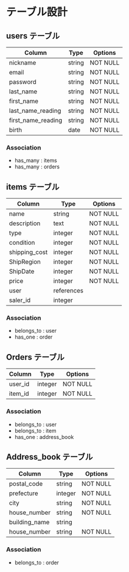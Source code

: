 # テーブル設計

## users テーブル

| Column             | Type   | Options  |
| ------------------ | ------ | -------- |
| nickname           | string | NOT NULL |
| email              | string | NOT NULL |
| password           | string | NOT NULL |
| last_name          | string | NOT NULL |
| first_name         | string | NOT NULL |
| last_name_reading  | string | NOT NULL |
| first_name_reading | string | NOT NULL |
| birth              | date   | NOT NULL |

### Association

- has_many : items
- has_many : orders

## items テーブル

| Column         | Type       | Options  |
| -------------- | ---------- |----------|
| name           | string     | NOT NULL |
| description    | text       | NOT NULL |
| type           | integer    | NOT NULL |
| condition      | integer    | NOT NULL |
| shipping_cost  | integer    | NOT NULL |
| ShipRegion     | integer    | NOT NULL |
| ShipDate       | integer    | NOT NULL |
| price          | integer    | NOT NULL |
| user           | references |          |
| saler_id       | integer    |          |

### Association

- belongs_to : user
- has_one : order

## Orders テーブル

| Column  | Type    | Options  |
| --------| ------- | -------- |
| user_id | integer | NOT NULL |
| item_id | integer | NOT NULL |

### Association

- belongs_to : user
- belongs_to : item
- has_one : address_book

## Address_book テーブル

| Column       | Type    | Options     |
| -------------| ------- | ----------- |
| postal_code  | string  | NOT NULL    |
| prefecture   | integer | NOT NULL    |
| city         | string  | NOT NULL    |
| house_number | string  | NOT NULL    |
| building_name| string  |             |
| house_number | string  | NOT NULL    |

### Association

- belongs_to : order